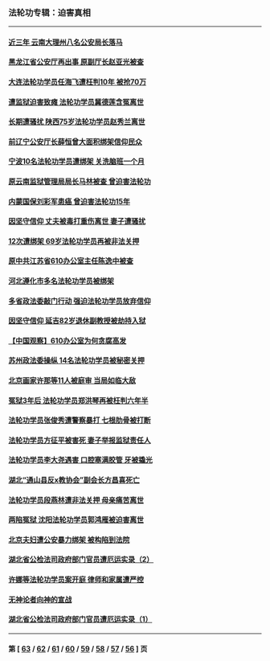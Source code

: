 ### 法轮功专辑：迫害真相
---
#### [近三年 云南大理州八名公安局长落马](../../pages/nf4379/n13335909.md?10290430) 
#### [黑龙江省公安厅再出事 原副厅长赵亚光被查](../../pages/nf4379/n13336443.md?10290430) 
#### [大连法轮功学员任海飞遭枉判10年 被抢70万](../../pages/nf4379/n13333905.md?10290430) 
#### [遭监狱迫害致瘫 法轮功学员冀德莲含冤离世](../../pages/nf4379/n13333238.md?10290430) 
#### [长期遭骚扰 陕西75岁法轮功学员赵秀兰离世](../../pages/nf4379/n13330763.md?10290430) 
#### [前辽宁公安厅长薛恒曾大面积绑架信仰民众](../../pages/nf4379/n13328815.md?10290430) 
#### [宁波10名法轮功学员遭绑架 关洗脑班一个月](../../pages/nf4379/n13328207.md?10290430) 
#### [原云南监狱管理局局长马林被查 曾迫害法轮功](../../pages/nf4379/n13329313.md?10290430) 
#### [内蒙国保刘彩军患癌 曾迫害法轮功15年](../../pages/nf4379/n13326454.md?10290430) 
#### [因坚守信仰 丈夫被毒打重伤离世 妻子遭骚扰](../../pages/nf4379/n13325952.md?10290430) 
#### [12次遭绑架 69岁法轮功学员再被非法关押](../../pages/nf4379/n13320677.md?10290430) 
#### [原中共江苏省610办公室主任陈逸中被查](../../pages/nf4379/n13326486.md?10290430) 
#### [河北遵化市多名法轮功学员被绑架](../../pages/nf4379/n13325194.md?10290430) 
#### [多省政法委敲门行动 强迫法轮功学员放弃信仰](../../pages/nf4379/n13325102.md?10290430) 
#### [因坚守信仰 延吉82岁退休副教授被劫持入狱](../../pages/nf4379/n13322611.md?10290430) 
#### [【中国观察】610办公室为何贪腐高发](../../pages/nf4379/n13324028.md?10290430) 
#### [苏州政法委操纵 14名法轮功学员被秘密关押](../../pages/nf4379/n13319891.md?10290430) 
#### [北京画家许那等11人被庭审 当局如临大敌](../../pages/nf4379/n13320838.md?10290430) 
#### [冤狱3年后 法轮功学员郑洪琴再被枉判六年半](../../pages/nf4379/n13317988.md?10290430) 
#### [法轮功学员张俊秀遭警察暴打 七根肋骨被打断](../../pages/nf4379/n13317436.md?10290430) 
#### [法轮功学员方征平被害死 妻子举报监狱责任人](../../pages/nf4379/n13315496.md?10290430) 
#### [法轮功学员李大尧遇害 口腔塞满胶管 牙被撬光](../../pages/nf4379/n13314991.md?10290430) 
#### [湖北“通山县反x教协会”副会长方昌喜死亡](../../pages/nf4379/n13312513.md?10290430) 
#### [法轮功学员段燕林遭非法关押 母亲痛苦离世](../../pages/nf4379/n13310763.md?10290430) 
#### [两陷冤狱 沈阳法轮功学员郭鸿雁被迫害离世](../../pages/nf4379/n13310194.md?10290430) 
#### [北京夫妇遭公安暴力绑架 被构陷到法院](../../pages/nf4379/n13310517.md?10290430) 
#### [湖北省公检法司政府部门官员遭厄运实录（2）](../../pages/nf4379/n13307275.md?10290430) 
#### [许娜等法轮功学员案开庭 律师和家属遭严控](../../pages/nf4379/n13307921.md?10290430) 
#### [无神论者向神的宣战](../../pages/nf4379/n13281535.md?10290430) 
#### [湖北省公检法司政府部门官员遭厄运实录（1）](../../pages/nf4379/n13302225.md?10290430) 

---
#### 第 [ [63](./63.md?10290430) / [62](./62.md?10290430) / [61](./61.md?10290430) / [60](./60.md?10290430) / [59](./59.md?10290430) / [58](./58.md?10290430) / [57](./57.md?10290430) / [56](./56.md?10290430) ] 页
